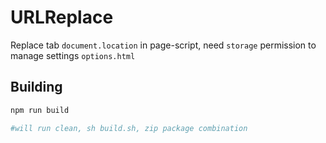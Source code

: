 # URLReplace

Replace tab `document.location` in page-script, need `storage` permission to manage settings `options.html`

## Building

```bash
npm run build 

#will run clean, sh build.sh, zip package combination
```
